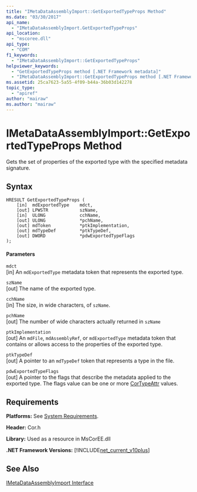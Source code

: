 ```yaml
---
title: "IMetaDataAssemblyImport::GetExportedTypeProps Method"
ms.date: "03/30/2017"
api_name: 
  - "IMetaDataAssemblyImport.GetExportedTypeProps"
api_location: 
  - "mscoree.dll"
api_type: 
  - "COM"
f1_keywords: 
  - "IMetaDataAssemblyImport::GetExportedTypeProps"
helpviewer_keywords: 
  - "GetExportedTypeProps method [.NET Framework metadata]"
  - "IMetaDataAssemblyImport::GetExportedTypeProps method [.NET Framework metadata]"
ms.assetid: 25ca7623-5a55-4f09-b44a-36b03d142278
topic_type: 
  - "apiref"
author: "mairaw"
ms.author: "mairaw"
---
```

# IMetaDataAssemblyImport::GetExportedTypeProps Method
Gets the set of properties of the exported type with the specified metadata signature.  
  
## Syntax  
  
```  
HRESULT GetExportedTypeProps (  
    [in]  mdExportedType    mdct,   
    [out] LPWSTR            szName,   
    [in]  ULONG             cchName,   
    [out] ULONG             *pchName,   
    [out] mdToken           *ptkImplementation,   
    [out] mdTypeDef         *ptkTypeDef,   
    [out] DWORD             *pdwExportedTypeFlags  
);  
```  
  
#### Parameters  
 `mdct`  
 [in] An `mdExportedType` metadata token that represents the exported type.  
  
 `szName`  
 [out] The name of the exported type.  
  
 `cchName`  
 [in] The size, in wide characters, of `szName`.  
  
 `pchName`  
 [out] The number of wide characters actually returned in `szName`  
  
 `ptkImplementation`  
 [out] An `mdFile`, `mdAssemblyRef`, or `mdExportedType` metadata token that contains or allows access to the properties of the exported type.  
  
 `ptkTypeDef`  
 [out] A pointer to an `mdTypeDef` token that represents a type in the file.  
  
 `pdwExportedTypeFlags`  
 [out] A pointer to the flags that describe the metadata applied to the exported type. The flags value can be one or more [CorTypeAttr](../../../../docs/framework/unmanaged-api/metadata/cortypeattr-enumeration.md) values.  
  
## Requirements  
 **Platforms:** See [System Requirements](../../../../docs/framework/get-started/system-requirements.md).  
  
 **Header:** Cor.h  
  
 **Library:** Used as a resource in MsCorEE.dll  
  
 **.NET Framework Versions:** [!INCLUDE[net_current_v10plus](../../../../includes/net-current-v10plus-md.md)]  
  
## See Also  
 [IMetaDataAssemblyImport Interface](../../../../docs/framework/unmanaged-api/metadata/imetadataassemblyimport-interface.md)

